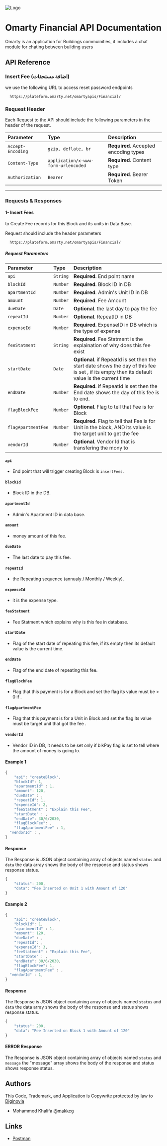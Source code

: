 ![Logo](https://omarty.net/wp-content/uploads/2023/03/cropped-omarty_logo_80h.png)


# Omarty Financial API Documentation

Omarty is an application for Buildings commuinities, it includes a chat module for chating between building users




## API Reference
### **Insert Fee (اضافة مستحقات)**
we use the following URL to access reset password endpoints
```http
  https://plateform.omarty.net/omartyapis/Financial/
```

### **Request Header**
Each Request to the API should include the following parameters in the header of the request.

| Parameter | Type     | Description                |
| :-------- | :------- | :------------------------- |
| `Accept-Encoding` | `gzip, deflate, br` | **Required**. Accepted encoding types |
| `Content-Type` | `application/x-www-form-urlencoded` | **Required**. Content type|
| `Authorization` | `Bearer` | **Required**. Bearer Token|

------------------------------
### **Requests & Responses**

#### **1- Insert Fees**
to Create Fee records for this Block and its units in Data Base.

Request should include the header parameters
```http
  https://plateform.omarty.net/omartyapis/Financial/
```
##### **Request Parameters**

| Parameter | Type     | Description                       |
| :-------- | :------- | :-------------------------------- |
| `api` | `String` | **Required**. End point name|
| `blockId` | `Number` | **Required**. Block ID in DB|
| `apartmentId` | `Number` | **Required**. Admin's Unit ID in DB|
| `amount` | `Number` | **Required**. Fee Amount|
| `dueDate` | `Date` | **Optional**. the last day to pay the fee|
| `repeatId` | `Number` | **Optional**. RepeatID in DB|
| `expenseId` | `Number` | **Required**. ExpenseID in DB which is the type of expense|
| `feeStatment` | `String` | **Required**. Fee Statment is the explaination of why does this fee exist|
| `startDate` | `Date` | **Optional**. if RepeatId is set then the start date shows the day of this fee is set , if its empty then its default value is the current time|
| `endDate` | `Number` | **Required**. if RepeatId is set then the End date shows the day of this fee is to end.|
| `flagBlockFee` | `Number` | **Optional**. Flag to tell that Fee is for Block|
| `flagApartmentFee` | `Number` | **Required**. Flag to tell that Fee is for Unit in the block, AND its value is the target unit to get the fee|
| `vendorId` | `Number` | **Optional**. Vendor Id that is transfering the mony to|


#### `api`

- End point that will trigger creating Block is `insertFees`.

#### `blockId`

- Block ID in the DB.

#### `apartmentId`

- Admin's Apartment ID in data base.

#### `amount`

- money amount of this fee.

#### `dueDate`

- The last date to pay this fee.

#### `repeatId`

- the Repeating sequence (annualy / Monthly / Weekly).

#### `expenseId`

- it is the expense type.

#### `feeStatment`

- Fee Statment which explains why is this fee in database.

#### `startDate`

- Flag of the start date of repeating this fee, if its empty then its default value is the current time.

#### `endDate`

- Flag of the end date of repeating this fee.

#### `flagBlockFee`

- Flag that this payment is for a Block and set the flag its value must be > 0 if .

#### `flagApartmentFee`

- Flag that this payment is for a Unit in Block and set the flag its value must be target unit that got the fee  .


#### `vendorId`

- Vendor ID in DB, it needs to be set only if blkPay flag is set to tell where the amount of money is going to.


#### Example 1

```javascript
{
	"api": "createBlock",
	"blockId": 1,
	"apartmentId" : 1,
	"amount": 120,
	"dueDate" : ,
	"repeatId": 1,
	"expenseId": 2,
	"feeStatment" : "Explain this Fee",
	"startDate" : ,
	"endDate": 30/6/2030,
	"flagBlockFee": ,
	"flagApartmentFee" : 1,
  "vendorId" : ,
}
```

#### Response
The Response is JSON object containing array of objects named `status` and `data` the data array shows the body of the response and status shows response status.
```javascript
{
    "status": 200,
    "data": "Fee Inserted on Unit 1 with Amount of 120"
}
```

#### Example 2

```javascript
{
	"api": "createBlock",
	"blockId": 1,
	"apartmentId" : 1,
	"amount": 120,
	"dueDate" : ,
	"repeatId": ,
	"expenseId": 3,
	"feeStatment" : "Explain this Fee",
	"startDate" : ,
	"endDate": 30/6/2030,
	"flagBlockFee": 1,
	"flagApartmentFee" : ,
  "vendorId" : 1,
}
```

#### Response
The Response is JSON object containing array of objects named `status` and `data` the data array shows the body of the response and status shows response status.
```javascript
{
    "status": 200,
    "data": "Fee Inserted on Block 1 with Amount of 120"
}
```

#### ERROR Response
The Response is JSON object containing array of objects named `status` and `message` the "message" array shows the body of the response and status shows response status.


## Authors

This Code, Trademark, and Application is Copywrite protected by law to [Diginovia](https://diginovia.com/)
- Mohammed Khalifa [@makkcg](https://github.com/makkcg)

## Links

- [Postman](https://omarty.postman.co/workspace/Omarty-Workspace-VPS~7efc4af7-9f9e-48ce-a5b5-d127cfd455b1/overview)
